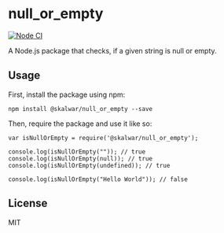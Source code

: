 # null_or_empty

[![Node CI](https://github.com/eyoelyil/null_or_empty/actions/workflows/main.yml/badge.svg)](https://github.com/eyoelyil/null_or_empty/actions/workflows/main.yml)

A Node.js package that checks, if a given string is null or empty.

## Usage

First, install the package using npm:

    npm install @skalwar/null_or_empty --save

Then, require the package and use it like so:

    var isNullOrEmpty = require('@skalwar/null_or_empty');

    console.log(isNullOrEmpty("")); // true
    console.log(isNullOrEmpty(null)); // true
    console.log(isNullOrEmpty(undefined)); // true

    console.log(isNullOrEmpty("Hello World")); // false

## License

MIT
